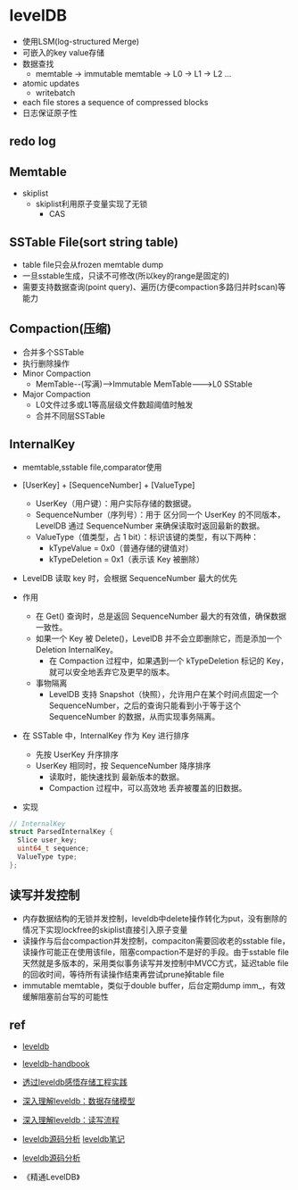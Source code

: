 # levelDB
+ 使用LSM(log-structured Merge)
+ 可嵌入的key value存储
+ 数据查找
    + memtable -> immutable memtable -> L0 -> L1 -> L2 ...
+ atomic updates
    + writebatch
+ each file stores a sequence of compressed blocks
+ 日志保证原子性




## redo log

## Memtable
+ skiplist
    + skiplist利用原子变量实现了无锁
        + CAS

## SSTable File(sort string table)
+ table file只会从frozen memtable dump
+ 一旦sstable生成，只读不可修改(所以key的range是固定的)
+ 需要支持数据查询(point query)、遍历(方便compaction多路归并时scan)等能力


## Compaction(压缩)
+ 合并多个SSTable
+ 执行删除操作
+ Minor Compaction
    + MemTable--(写满)-->Immutable MemTable--->L0 SStable
+ Major Compaction
    + L0文件过多或L1等高层级文件数超阈值时触发
    + 合并不同层SSTable

## InternalKey
+ memtable,sstable file,comparator使用
+ [UserKey] + [SequenceNumber] + [ValueType]
    + UserKey（用户键）：用户实际存储的数据键。
    + SequenceNumber（序列号）：用于 区分同一个 UserKey 的不同版本，LevelDB 通过 SequenceNumber 来确保读取时返回最新的数据。
    + ValueType（值类型，占 1 bit）：标识该键的类型，有以下两种：
        + kTypeValue = 0x0（普通存储的键值对）
        + kTypeDeletion = 0x1（表示该 Key 被删除）
+ LevelDB 读取 key 时，会根据 SequenceNumber 最大的优先

+ 作用
    + 在 Get() 查询时，总是返回 SequenceNumber 最大的有效值，确保数据一致性。
    + 如果一个 Key 被 Delete()，LevelDB 并不会立即删除它，而是添加一个 Deletion InternalKey。
        + 在 Compaction 过程中，如果遇到一个 kTypeDeletion 标记的 Key，就可以安全地丢弃它及更早的版本。
    + 事物隔离
        + LevelDB 支持 Snapshot（快照），允许用户在某个时间点固定一个 SequenceNumber，之后的查询只能看到小于等于这个 SequenceNumber 的数据，从而实现事务隔离。

+ 在 SSTable 中，InternalKey 作为 Key 进行排序
    + 先按 UserKey 升序排序
    + UserKey 相同时，按 SequenceNumber 降序排序
        + 读取时，能快速找到 最新版本的数据。
        + Compaction 过程中，可以高效地 丢弃被覆盖的旧数据。

+ 实现
```cpp
// InternalKey 
struct ParsedInternalKey {
  Slice user_key;
  uint64_t sequence;
  ValueType type;
};
```
## 读写并发控制
+ 内存数据结构的无锁并发控制，leveldb中delete操作转化为put，没有删除的情况下实现lockfree的skiplist直接引入原子变量
+ 读操作与后台compaction并发控制，compaciton需要回收老的sstable file，读操作可能正在使用该file，阻塞compaction不是好的手段。由于sstable file天然就是多版本的，采用类似事务读写并发控制中MVCC方式，延迟table file的回收时间，等待所有读操作结束再尝试prune掉table file
+ immutable memtable，类似于double buffer，后台定期dump imm_，有效缓解阻塞前台写的可能性


## ref
+ [leveldb](https://github.com/google/leveldb)

+ [leveldb-handbook](https://leveldb-handbook.readthedocs.io/zh/latest/basic.html)
+ [透过leveldb感悟存储工程实践](https://zhuanlan.zhihu.com/p/516566364)
+ [深入理解leveldb：数据存储模型](https://zhuanlan.zhihu.com/p/523551998)
+ [深入理解leveldb：读写流程](https://zhuanlan.zhihu.com/p/531933689)

+ [leveldb源码分析](https://github.com/balloonwj/CppGuide/blob/master/articles/leveldb%E6%BA%90%E7%A0%81%E5%88%86%E6%9E%90/README.md)
 [leveldb笔记](https://izualzhy.cn/archive.html?tag=leveldb)
 + [leveldb源码分析](https://cppguide.cn/pages/88416c/)

+ 《精通LevelDB》